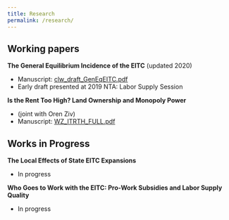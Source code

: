 ```yaml
---
title: Research
permalink: /research/
---
```


## Working papers

**The General Equilibrium Incidence of the EITC** (updated 2020)  
- Manuscript: [clw_draft_GenEqEITC.pdf](/files/papers/clw_draft_GenEqEITC.pdf)  
- Early draft presented at 2019 NTA: Labor Supply Session  
  
**Is the Rent Too High? Land Ownership and Monopoly Power**  
- (joint with Oren Ziv)  
- Manuscript: [WZ_ITRTH_FULL.pdf](/files/papers/WZ_ITRTH_FULL.pdf)  

## Works in Progress

**The Local Effects of State EITC Expansions**  
- In progress

**Who Goes to Work with the EITC: Pro-Work Subsidies and Labor Supply Quality**  
- In progress